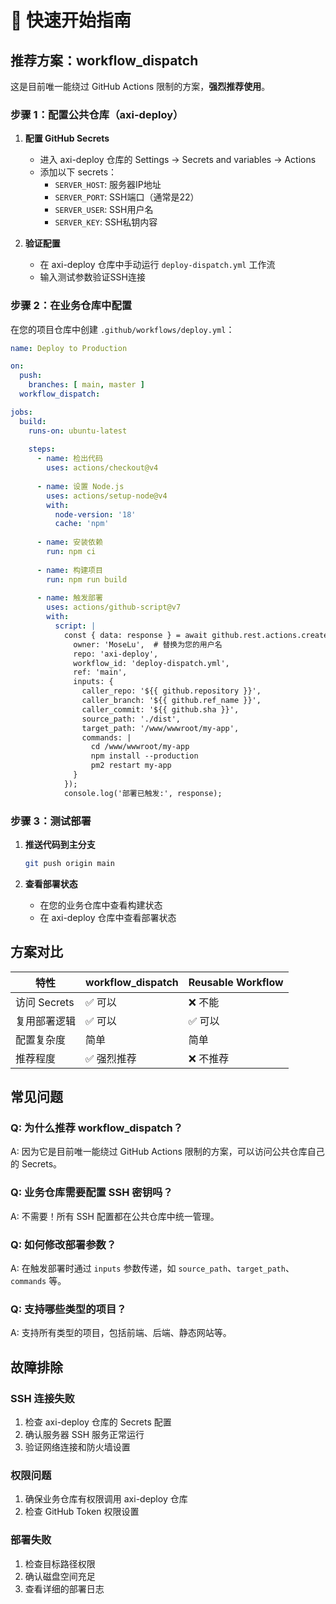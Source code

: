 # 🚀 快速开始指南

## 推荐方案：workflow_dispatch

这是目前唯一能绕过 GitHub Actions 限制的方案，**强烈推荐使用**。

### 步骤 1：配置公共仓库（axi-deploy）

1. **配置 GitHub Secrets**
   - 进入 axi-deploy 仓库的 Settings → Secrets and variables → Actions
   - 添加以下 secrets：
     - `SERVER_HOST`: 服务器IP地址
     - `SERVER_PORT`: SSH端口（通常是22）
     - `SERVER_USER`: SSH用户名
     - `SERVER_KEY`: SSH私钥内容

2. **验证配置**
   - 在 axi-deploy 仓库中手动运行 `deploy-dispatch.yml` 工作流
   - 输入测试参数验证SSH连接

### 步骤 2：在业务仓库中配置

在您的项目仓库中创建 `.github/workflows/deploy.yml`：

```yaml
name: Deploy to Production

on:
  push:
    branches: [ main, master ]
  workflow_dispatch:

jobs:
  build:
    runs-on: ubuntu-latest
    
    steps:
      - name: 检出代码
        uses: actions/checkout@v4
        
      - name: 设置 Node.js
        uses: actions/setup-node@v4
        with:
          node-version: '18'
          cache: 'npm'
          
      - name: 安装依赖
        run: npm ci
        
      - name: 构建项目
        run: npm run build
        
      - name: 触发部署
        uses: actions/github-script@v7
        with:
          script: |
            const { data: response } = await github.rest.actions.createWorkflowDispatch({
              owner: 'MoseLu',  # 替换为您的用户名
              repo: 'axi-deploy',
              workflow_id: 'deploy-dispatch.yml',
              ref: 'main',
              inputs: {
                caller_repo: '${{ github.repository }}',
                caller_branch: '${{ github.ref_name }}',
                caller_commit: '${{ github.sha }}',
                source_path: './dist',
                target_path: '/www/wwwroot/my-app',
                commands: |
                  cd /www/wwwroot/my-app
                  npm install --production
                  pm2 restart my-app
              }
            });
            console.log('部署已触发:', response);
```

### 步骤 3：测试部署

1. **推送代码到主分支**
   ```bash
   git push origin main
   ```

2. **查看部署状态**
   - 在您的业务仓库中查看构建状态
   - 在 axi-deploy 仓库中查看部署状态

## 方案对比

| 特性 | workflow_dispatch | Reusable Workflow |
|------|-------------------|-------------------|
| 访问 Secrets | ✅ 可以 | ❌ 不能 |
| 复用部署逻辑 | ✅ 可以 | ✅ 可以 |
| 配置复杂度 | 简单 | 简单 |
| 推荐程度 | ✅ 强烈推荐 | ❌ 不推荐 |

## 常见问题

### Q: 为什么推荐 workflow_dispatch？
A: 因为它是目前唯一能绕过 GitHub Actions 限制的方案，可以访问公共仓库自己的 Secrets。

### Q: 业务仓库需要配置 SSH 密钥吗？
A: 不需要！所有 SSH 配置都在公共仓库中统一管理。

### Q: 如何修改部署参数？
A: 在触发部署时通过 `inputs` 参数传递，如 `source_path`、`target_path`、`commands` 等。

### Q: 支持哪些类型的项目？
A: 支持所有类型的项目，包括前端、后端、静态网站等。

## 故障排除

### SSH 连接失败
1. 检查 axi-deploy 仓库的 Secrets 配置
2. 确认服务器 SSH 服务正常运行
3. 验证网络连接和防火墙设置

### 权限问题
1. 确保业务仓库有权限调用 axi-deploy 仓库
2. 检查 GitHub Token 权限设置

### 部署失败
1. 检查目标路径权限
2. 确认磁盘空间充足
3. 查看详细的部署日志 